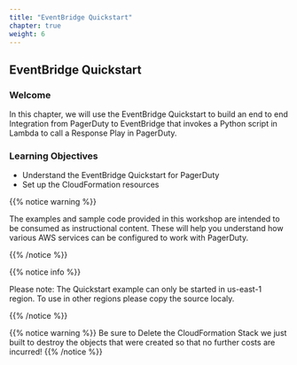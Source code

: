 ```yaml
---
title: "EventBridge Quickstart"
chapter: true
weight: 6
---
```


## EventBridge Quickstart

### Welcome

In this chapter, we will use the EventBridge Quickstart to build an end to end Integration from PagerDuty to EventBridge that invokes a Python script in Lambda to call a Response Play in PagerDuty.

### Learning Objectives
- Understand the EventBridge Quickstart for PagerDuty
- Set up the CloudFormation resources 

{{% notice warning %}}
<p style='text-align: left;'>
The examples and sample code provided in this workshop are intended to be consumed as instructional content. These will help you understand how various AWS services can be configured to work with PagerDuty.
</p>
{{% /notice %}}

{{% notice info %}}
<p style='text-align: left;'>
Please note:
The Quickstart example can only be started in us-east-1 region.
To use in other regions please copy the source localy.
</p>
{{% /notice %}}

{{% notice warning %}}
Be sure to Delete the CloudFormation Stack we just built to destroy the objects that were created so that no further costs are incurred!
{{% /notice %}}